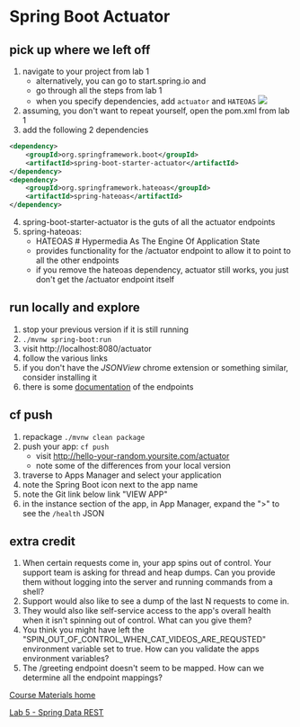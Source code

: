# Spring Boot Actuator

## pick up where we left off
1. navigate to your project from lab 1
   * alternatively, you can go to start.spring.io and
   * go through all the steps from lab 1
   * when you specify dependencies, add `actuator` and `HATEOAS`
![](lab2_boot.png)
2. assuming, you don't want to repeat yourself, open the pom.xml from lab 1
3. add the following 2 dependencies
```xml
<dependency>
    <groupId>org.springframework.boot</groupId>
    <artifactId>spring-boot-starter-actuator</artifactId>
</dependency>
<dependency>
    <groupId>org.springframework.hateoas</groupId>
    <artifactId>spring-hateoas</artifactId>
</dependency>
```
4. spring-boot-starter-actuator is the guts of all the actuator endpoints
5. spring-hateoas:
   * HATEOAS # Hypermedia As The Engine Of Application State
   * provides functionality for the /actuator endpoint to allow it to point to all the other endpoints
   * if you remove the hateoas dependency, actuator still works, you just don't get the /actuator endpoint itself

## run locally and explore
1. stop your previous version if it is still running
2. `./mvnw spring-boot:run`
3. visit http://localhost:8080/actuator
4. follow the various links
5. if you don't have the _JSONView_ chrome extension or something similar, consider installing it
6. there is some [documentation](http://docs.spring.io/spring-boot/docs/current/reference/html/production-ready-endpoints.html) of the endpoints

## cf push
1. repackage `./mvnw clean package`
2. push your app:  `cf push`
   * visit http://hello-your-random.yoursite.com/actuator
   * note some of the differences from your local version
3. traverse to Apps Manager and select your application
4. note the Spring Boot icon next to the app name
5. note the Git link below link "VIEW APP"
6. in the instance section of the app, in App Manager, expand the ">" to see the `/health` JSON

## extra credit
1. When certain requests come in, your app spins out of control.  Your support team is asking for thread and heap dumps.  Can you provide them without logging into the server and running commands from a shell?
2. Support would also like to see a dump of the last N requests to come in.
3. They would also like self-service access to the app's overall health when it isn't spinning out of control. What can you give them?
4. You think you might have left the "SPIN_OUT_OF_CONTROL_WHEN_CAT_VIDEOS_ARE_REQUSTED" environment variable set to true.  How can you validate the apps environment variables?
5. The /greeting endpoint doesn't seem to be mapped.  How can we determine all the endpoint mappings?

[Course Materials home](../../README.md#course-materials)

[Lab 5 - Spring Data REST](../lab06_spring_data_rest/README.md)